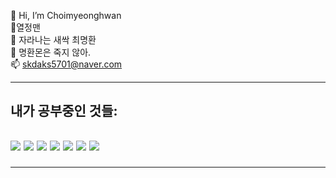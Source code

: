  👋 Hi, I’m Choimyeonghwan<br>
 👀열정맨<br>
 🌱 자라나는 새싹 최명환<br>
 💞️ 명환몬은 죽지 않아. <br>
 📫 skdaks5701@naver.com<br>
<hr>
<h2>내가 공부중인 것들:<h2><div><img src="https://img.shields.io/badge/Python-3776AB?style=for-the-badge&logo=Python&logoColor=white">
  <img src="https://img.shields.io/badge/HTML5-FF8C00?style=for-the-badge&logo=HTML5&logoColor=white">
  <img src="https://img.shields.io/badge/CSS3-1572B6?style=for-the-badge&logo=CSS3&logoColor=white">
  <img src="https://img.shields.io/badge/JavaScript-FFFF33?style=for-the-badge&logo=JavaScript&logoColor=white">
  <img src="https://img.shields.io/badge/Django-092E20?style=for-the-badge&logo=JavaScript&logoColor=white"> 
  <img src="https://img.shields.io/badge/SpringBoot-6DB33F?style=for-the-badge&logo=JavaScript&logoColor=white"> 
  <img src="https://img.shields.io/badge/SpringBoot-276DC3?style=for-the-badge&logo=JavaScript&logoColor=white">
 <hr>
<br>
<br>



